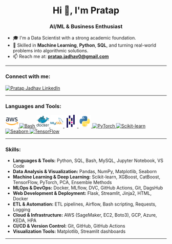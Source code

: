 <h1 align="center">Hi 👋, I'm Pratap</h1>
<h3 align="center">AI/ML & Business Enthusiast</h3>

- 🎓 I'm a Data Scientist with a strong academic foundation.
- 🤖 Skilled in **Machine Learning**, **Python**, **SQL**, and turning real-world problems into algorithmic solutions.
- 📫 Reach me at: **pratap.jadhav0@gmail.com**

---

<h3 align="left">Connect with me:</h3>
<p align="left">
  <a href="https://www.linkedin.com/in/pratap-jadhav-162996173/" target="_blank">
    <img align="center" src="https://raw.githubusercontent.com/rahuldkjain/github-profile-readme-generator/master/src/images/icons/Social/linked-in-alt.svg" alt="Pratap Jadhav LinkedIn" height="30" width="40" />
  </a>
</p>

---

<h3 align="left">Languages and Tools:</h3>
<p align="left">
  <a href="https://aws.amazon.com" target="_blank" rel="noreferrer">
    <img src="https://raw.githubusercontent.com/devicons/devicon/master/icons/amazonwebservices/amazonwebservices-original-wordmark.svg" alt="AWS" width="40" height="40"/>
  </a>
  <a href="https://www.gnu.org/software/bash/" target="_blank" rel="noreferrer">
    <img src="https://www.vectorlogo.zone/logos/gnu_bash/gnu_bash-icon.svg" alt="Bash" width="40" height="40"/>
  </a>
  <a href="https://www.docker.com/" target="_blank" rel="noreferrer">
    <img src="https://raw.githubusercontent.com/devicons/devicon/master/icons/docker/docker-original-wordmark.svg" alt="Docker" width="40" height="40"/>
  </a>
  <a href="https://www.mysql.com/" target="_blank" rel="noreferrer">
    <img src="https://raw.githubusercontent.com/devicons/devicon/master/icons/mysql/mysql-original-wordmark.svg" alt="MySQL" width="40" height="40"/>
  </a>
  <a href="https://pandas.pydata.org/" target="_blank" rel="noreferrer">
    <img src="https://raw.githubusercontent.com/devicons/devicon/2ae2a900d2f041da66e950e4d48052658d850630/icons/pandas/pandas-original.svg" alt="Pandas" width="40" height="40"/>
  </a>
  <a href="https://www.python.org" target="_blank" rel="noreferrer">
    <img src="https://raw.githubusercontent.com/devicons/devicon/master/icons/python/python-original.svg" alt="Python" width="40" height="40"/>
  </a>
  <a href="https://pytorch.org/" target="_blank" rel="noreferrer">
    <img src="https://www.vectorlogo.zone/logos/pytorch/pytorch-icon.svg" alt="PyTorch" width="40" height="40"/>
  </a>
  <a href="https://scikit-learn.org/" target="_blank" rel="noreferrer">
    <img src="https://upload.wikimedia.org/wikipedia/commons/0/05/Scikit_learn_logo_small.svg" alt="Scikit-learn" width="40" height="40"/>
  </a>
  <a href="https://seaborn.pydata.org/" target="_blank" rel="noreferrer">
    <img src="https://seaborn.pydata.org/_images/logo-mark-lightbg.svg" alt="Seaborn" width="40" height="40"/>
  </a>
  <a href="https://www.tensorflow.org" target="_blank" rel="noreferrer">
    <img src="https://www.vectorlogo.zone/logos/tensorflow/tensorflow-icon.svg" alt="TensorFlow" width="40" height="40"/>
  </a>
</p>

---

<h3 align="left">Skills:</h3>

- **Languages & Tools:** Python, SQL, Bash, MySQL, Jupyter Notebook, VS Code  
- **Data Analysis & Visualization:** Pandas, NumPy, Matplotlib, Seaborn  
- **Machine Learning & Deep Learning:** Scikit-learn, XGBoost, CatBoost, TensorFlow, PyTorch, PCA, Ensemble Methods  
- **MLOps & DevOps:** Docker, MLflow, DVC, GitHub Actions, Git, DagsHub  
- **Web Development & Deployment:** Flask, Streamlit, Jinja2, HTML, Docker  
- **ETL & Automation:** ETL pipelines, Airflow, Bash scripting, Requests, Logging  
- **Cloud & Infrastructure:** AWS (SageMaker, EC2, Boto3), GCP, Azure, KEDA, HPA  
- **CI/CD & Version Control:** Git, GitHub, GitHub Actions  
- **Visualization Tools:** Matplotlib, Streamlit dashboards

---

<!---
Pratapj8/Pratapj8 is a ✨ special ✨ repository because its `README.md` (this file) appears on your GitHub profile.
You can click the Preview link to take a look at your changes.
--->
